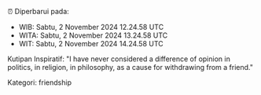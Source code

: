 ⏰ Diperbarui pada:
- WIB: Sabtu, 2 November 2024 12.24.58 UTC
- WITA: Sabtu, 2 November 2024 13.24.58 UTC
- WIT: Sabtu, 2 November 2024 14.24.58 UTC

Kutipan Inspiratif:
"I have never considered a difference of opinion in politics, in religion, in philosophy, as a cause for withdrawing from a friend."


Kategori: friendship


